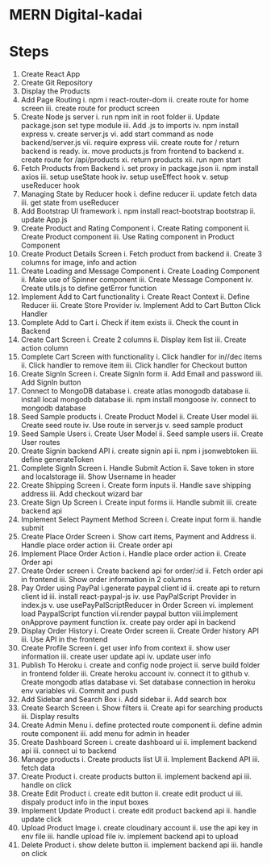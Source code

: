 # MERN Digital-kadai

# Steps

1. Create React App
2. Create Git Repository
3. Display the Products
4. Add Page Routing
   i. npm i react-router-dom
   ii. create route for home screen
   iii. create route for product screen
5. Create Node js server
   i. run npm init in root folder
   ii. Update package.json set type module
   iii. Add .js to imports
   iv. npm install express
   v. create server.js
   vi. add start command as node backend/server.js
   vii. require express
   viii. create route for / return backend is ready.
   ix. move products.js from frontend to backend
   x. create route for /api/products
   xi. return products
   xii. run npm start
6. Fetch Products from Backend
   i. set proxy in package.json
   ii. npm install axios
   iii. setup useState hook
   iv. setup useEffect hook
   v. setup useReducer hook
7. Managing State by Reducer hook
   i. define reducer
   ii. update fetch data
   iii. get state from useReducer
8. Add Bootstrap UI framework
   i. npm install react-bootstrap bootstrap
   ii. update App.js
9. Create Product and Rating Component
   i. Create Rating component
   ii. Create Product component
   iii. Use Rating component in Product Component
10. Create Product Details Screen
    i. Fetch product from backend
    ii. Create 3 columns for image, info and action
11. Create Loading and Message Component
    i. Create Loading Component
    ii. Make use of Spinner component
    iii. Create Message Component
    iv. Create utils.js to define getError function
12. Implement Add to Cart functionality
    i. Create React Context
    ii. Define Reducer
    iii. Create Store Provider
    iv. Implement Add to Cart Button Click Handler
13. Complete Add to Cart
    i. Check if item exists
    ii. Check the count in Backend
14. Create Cart Screen
    i. Create 2 columns
    ii. Display item list
    iii. Create action column
15. Complete Cart Screen with functionality
    i. Click handler for in//dec items
    ii. Click handler to remove item
    iii. Click handler for Checkout button
16. Create SignIn Screen
    i. Create SignIn form
    ii. Add Email and password
    iii. Add SignIn button
17. Connect to MongoDB database
    i. create atlas monogodb database
    ii. install local mongodb database
    iii. npm install mongoose
    iv. connect to mongodb database
18. Seed Sample products
    i. Create Product Model
    ii. Create User model
    iii. Create seed route
    iv. Use route in server.js
    v. seed sample product
19. Seed Sample Users
    i. Create User Model
    ii. Seed sample users
    iii. Create User routes
20. Create Signin backend API
    i. create signin api
    ii. npm i jsonwebtoken
    iii. define generateToken
21. Complete SignIn Screen
    i. Handle Submit Action
    ii. Save token in store and localstorage
    iii. Show Username in header
22. Create Shipping Screen
    i. Create form inputs
    ii. Handle save shipping address
    iii. Add checkout wizard bar
23. Create Sign Up Screen
    i. Create input forms
    ii. Handle submit
    iii. create backend api
24. Implement Select Payment Method Screen
    i. Create input form
    ii. handle submit
25. Create Place Order Screen
    i. Show cart items, Payment and Address
    ii. Handle place order action
    iii. Create order api
26. Implement Place Order Action
    i. Handle place order action
    ii. Create Order api
27. Create Order screen
    i. Create backend api for order/:id
    ii. Fetch order api in frontend
    iii. Show order information in 2 columns
28. Pay Order using PayPal
    i.generate paypal client id
    ii. create api to return client id
    iii. install react-paypal-js
    iv. use PayPalScript Provider in index.js
    v. use usePayPalScriptReducer in Order Screen
    vi. implement load PaypalScript function
    vii.render paypal button
    viii.implement onApprove payment function
    ix. create pay order api in backend
29. Display Order History
    i. Create Order screen
    ii. Create Order history API
    iii. Use API in the frontend
30. Create Profile Screen
    i. get user info from context
    ii. show user information
    iii. create user update api
    iv. update user info
31. Publish To Heroku
    i. create and config node project
    ii. serve build folder in frontend folder
    iii. Create heroku account
    iv. connect it to github
    v. Create mongodb atlas database
    vi. Set database connection in heroku env variables
    vii. Commit and push
32. Add Sidebar and Search Box
    i. Add sidebar
    ii. Add search box
33. Create Search Screen
    i. Show filters
    ii. Create api for searching products
    iii. Display results
34. Create Admin Menu
    i. define protected route component
    ii. define admin route component
    iii. add menu for admin in header
35. Create Dashboard Screen
    i. create dashboard ui
    ii. implement backend api
    iii. connect ui to backend
36. Manage products
    i. Create products list UI
    ii. Implement Backend API
    iii. fetch data
37. Create Product
    i. create products button
    ii. implement backend api
    iii. handle on click
38. Create Edit Product
    i. create edit button
    ii. create edit product ui
    iii. dispaly product info in the input boxes
39. Implement Update Product
    i. create edit product backend api
    ii. handle update click
40. Upload Product Image
    i. create cloudinary account
    ii. use the api key in env file
    iii. handle upload file
    iv. implement backend api to upload
41. Delete Product
    i. show delete button
    ii. implement backend api
    iii. handle on click
